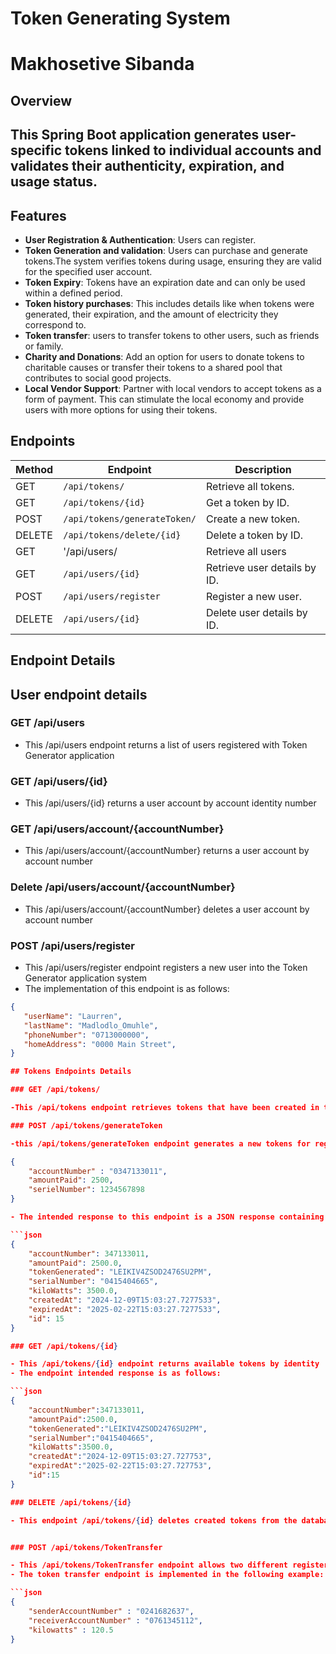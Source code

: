 # Token Generating System
# Makhosetive Sibanda

## Overview
This Spring Boot application generates user-specific tokens linked to individual accounts and validates their authenticity, expiration, and usage status.
---
## Features
- **User Registration & Authentication**: Users can register.
- **Token Generation and validation**: Users can purchase and generate tokens.The system verifies tokens during usage, ensuring they are valid for the specified user account.
- **Token Expiry**: Tokens have an expiration date and can only be used within a defined period.
- **Token history purchases**: This includes details like when tokens were generated, their expiration, and the amount of electricity they correspond to.
- **Token transfer**:  users to transfer tokens to other users, such as friends or family.
- **Charity and Donations**: Add an option for users to donate tokens to charitable causes or transfer their tokens to a shared pool that contributes to social good projects.
- **Local Vendor Support**: Partner with local vendors to accept tokens as a form of payment. This can stimulate the local economy and provide users with more options for using their tokens.

## Endpoints

| Method    | Endpoint                          | Description                           |
|-----------|-----------------------------------|---------------------------------------|
| GET       | `/api/tokens/`                    | Retrieve all tokens.                  |
| GET       | `/api/tokens/{id}`                | Get a token by ID.                    |
| POST      | `/api/tokens/generateToken/`      | Create a new token.                   |
| DELETE    | `/api/tokens/delete/{id}`         | Delete a token by ID.                 |
| GET       | '/api/users/                      | Retrieve all users                    |
| GET       | `/api/users/{id}`                 | Retrieve user details by ID.          |
| POST      | `/api/users/register`             | Register a new user.                  |
| DELETE    | `/api/users/{id}`                 | Delete user details by ID.            |


## Endpoint Details

## User endpoint details

### GET /api/users

- This /api/users endpoint returns a list of users registered with Token Generator application

### GET /api/users/{id}

- This /api/users/{id} returns a user account by account identity number

### GET /api/users/account/{accountNumber}

- This /api/users/account/{accountNumber} returns a user account by account number

### Delete /api/users/account/{accountNumber}

- This /api/users/account/{accountNumber} deletes a user account by account number

### POST /api/users/register

- This /api/users/register endpoint registers a new user into the Token Generator application system
- The implementation of this endpoint is as follows:

```json
{
   "userName": "Laurren",
   "lastName": "Madlodlo_Omuhle",
   "phoneNumber": "0713000000",
   "homeAddress": "0000 Main Street", 
}

## Tokens Endpoints Details

### GET /api/tokens/

-This /api/tokens endpoint retrieves tokens that have been created in the last 30 days

### POST /api/tokens/generateToken

-this /api/tokens/generateToken endpoint generates a new tokens for registered users

{
    "accountNumber" : "0347133011",
    "amountPaid": 2500,
    "serielNumber": 1234567898
}

- The intended response to this endpoint is a JSON response containing the following fields: 

```json
{
    "accountNumber": 347133011,
    "amountPaid": 2500.0,
    "tokenGenerated": "LEIKIV4ZSOD2476SU2PM",
    "serialNumber": "0415404665",
    "kiloWatts": 3500.0,
    "createdAt": "2024-12-09T15:03:27.7277533",
    "expiredAt": "2025-02-22T15:03:27.7277533",
    "id": 15
}

### GET /api/tokens/{id}

- This /api/tokens/{id} endpoint returns available tokens by identity
- The endpoint intended response is as follows:

```json
{
    "accountNumber":347133011,
    "amountPaid":2500.0,
    "tokenGenerated":"LEIKIV4ZSOD2476SU2PM",
    "serialNumber":"0415404665",
    "kiloWatts":3500.0,
    "createdAt":"2024-12-09T15:03:27.727753",
    "expiredAt":"2025-02-22T15:03:27.727753",
    "id":15
}

### DELETE /api/tokens/{id}

- This endpoint /api/tokens/{id} deletes created tokens from the database


### POST /api/tokens/TokenTransfer

- This /api/tokens/TokenTransfer endpoint allows two different registered users to transfer tokens to each other
- The token transfer endpoint is implemented in the following example:

```json
{
    "senderAccountNumber" : "0241682637",
    "receiverAccountNumber" : "0761345112",
    "kilowatts" : 120.5
}

